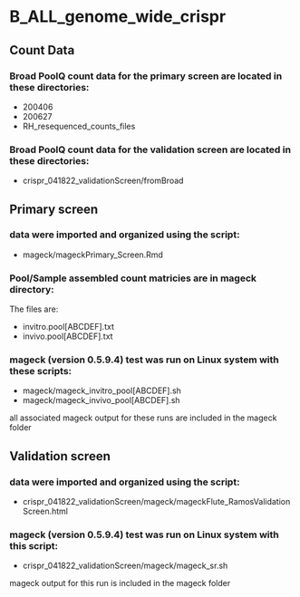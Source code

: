 # B_ALL_genome_wide_crispr

## Count Data

### Broad PoolQ count data for the primary screen are located in these directories:
- 200406
- 200627
- RH_resequenced_counts_files

### Broad PoolQ count data for the validation screen are located in these directories:

- crispr_041822_validationScreen/fromBroad

## Primary screen 

### data were imported and organized using the script:
- mageck/mageckPrimary_Screen.Rmd

### Pool/Sample assembled count matricies are in mageck directory:
The files are:
- invitro.pool[ABCDEF].txt
- invivo.pool[ABCDEF].txt

### mageck (version 0.5.9.4) test was run on Linux system with these scripts:
- mageck/mageck_invitro_pool[ABCDEF].sh
- mageck/mageck_invivo_pool[ABCDEF].sh

all associated mageck output for these runs are included in the mageck folder

## Validation screen

### data were imported and organized using the script:

- crispr_041822_validationScreen/mageck/mageckFlute_RamosValidationScreen.html

### mageck (version 0.5.9.4) test was run on Linux system with this script:

- crispr_041822_validationScreen/mageck/mageck_sr.sh

mageck output for this run is included in the mageck folder
